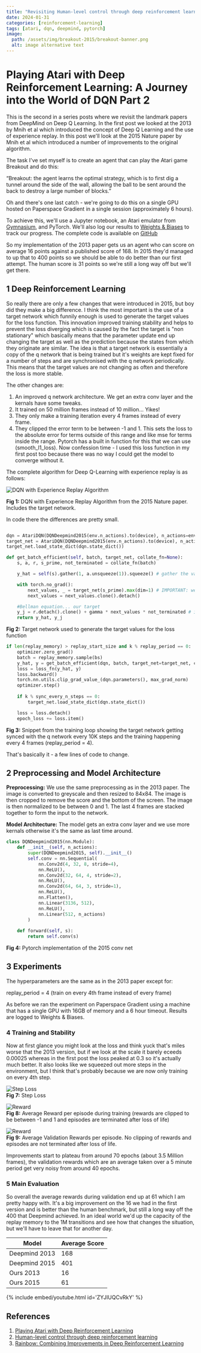 ```yaml
---
title: "Revisiting Human-level control through deep reinforcement learning"
date: 2024-01-31
categories: [reinforcement-learning]
tags: [atari, dqn, deepmind, pytorch]
image:
  path: /assets/img/breakout-2015/breakout-banner.png
  alt: image alternative text
---
```

# Playing Atari with Deep Reinforcement Learning: A Journey into the World of DQN Part 2

This is the second in a series posts where we revisit the landmark papers from DeepMind on Deep Q Learning. In the first post we looked at the 2013 by Mnih et al which introduced the concept of Deep Q Learning and the use of experience replay. In this post we'll look at the 2015 Nature paper by Mnih et al which introduced a number of improvements to the original algorithm. 

The task I've set myself is to create an agent that can play the Atari game Breakout and do this:

“Breakout: the agent learns the optimal strategy, which is to first dig a tunnel around the side of the wall, allowing the ball to be sent around the back to destroy a large number of blocks.”

Oh and there's one last catch - we're going to do this on a single GPU hosted on Paperspace Gradient in a single session (approximately 6 hours).

To achieve this, we'll use a Jupyter notebook, an Atari emulator from [Gymnasium](https://gymnasium.farama.org/), and PyTorch. We'll also log our results to [Weights & Biases](https://wandb.com) to track our progress. The complete code is available on [GitHub](https://github.com/garethmd/rl/blob/main/dqn/breakout-2015.ipynb)

So my implementation of the 2013 paper gets us an agent who can score on average 16 points against a published score of 168. In 2015 they'd managed to up that to 400 points so we should be able to do better than our first attempt. The human score is 31 points so we're still a long way off but we'll get there.



## 1 Deep Reinforcement Learning

So really there are only a few changes that were introduced in 2015, but boy did they make a big difference. I think the most important is the use of a target network which funnily enough is used to generate the target values for the loss function. This innovation improved training stability and helps to prevent the loss diverging which is caused by the fact the target is "non stationary" which basically means that the parameter update end up changing the target as well as the prediction because the states from which they originate are similar. The idea is that a target network is essentially a copy of the q network that is being trained but it's weights are kept fixed for a number of steps and are synchronised with the q network periodically. This means that the target values are not changing as often and therefore the loss is more stable.

The other changes are:
1. An improved q network architecture. We get an extra conv layer and the kernals have some tweaks.
2. It trained on 50 million frames instead of 10 million... Yikes!
3. They only make a training iteration every 4 frames instead of every frame.
4. They clipped the error term to be between -1 and 1. This sets the loss to the absolute error for terms outside of this range and like mse for terms inside the range. Pytorch has a built in function for this that we can use (smooth_l1_loss). Now confession time - I used this loss function in my first post too because there was no way I could get the model to converge without it.

The complete algorithm for Deep Q-Learning with experience replay is as follows:

![DQN with Experience Replay Algorithm](/assets/img/breakout-2015/algorithm.png)  

**Fig 1:**  DQN with Experience Replay Algorithm from the 2015 Nature paper. Includes the target network.

In code there the differences are pretty small.
    
```python

dqn = AtariDQN(DQNDeepmind2015(env.n_actions).to(device), n_actions=env.n_actions).to(device)
target_net = AtariDQN(DQNDeepmind2015(env.n_actions).to(device), n_actions=env.n_actions).to(device)
target_net.load_state_dict(dqn.state_dict())

def get_batch_efficient(self, batch, target_net, collate_fn=None):
    s, a, r, s_prime, not_terminated = collate_fn(batch)

    y_hat = self(s).gather(1, a.unsqueeze(1)).squeeze() # gather the values at the indices given by the actions a

    with torch.no_grad():
        next_values, _ = target_net(s_prime).max(dim=1) # IMPORTANT: we're using the target network here
        next_values = next_values.clone().detach()

    #Bellman equation... our target
    y_j = r.detach().clone() + gamma * next_values * not_terminated # if terminated then not_terminated is set to zero (y_j = r)
    return y_hat, y_j
```
**Fig 2:**  Target network used to generate the target values for the loss function

```python
if len(replay_memory) > replay_start_size and k % replay_period == 0:
    optimizer.zero_grad()
    batch = replay_memory.sample(bs)
    y_hat, y = get_batch_efficient(dqn, batch, target_net=target_net, collate_fn=atari_collate)
    loss = loss_fn(y_hat, y)
    loss.backward()
    torch.nn.utils.clip_grad_value_(dqn.parameters(), max_grad_norm)
    optimizer.step()
            
    if k % sync_every_n_steps == 0:
        target_net.load_state_dict(dqn.state_dict())

    loss = loss.detach()
    epoch_loss += loss.item()
```
**Fig 3:**  Snippet from the training loop showing the target network getting synced with the q network every 10K steps and the training happening every 4 frames (replay_period = 4).

That's basically it - a few lines of code to change.


## 2 Preprocessing and Model Architecture

**Preprocessing:**
We use the same preprocessing as in the 2013 paper. The image is converted to greyscale and then resized to 84x84. The image is then cropped to remove the score and the bottom of the screen. The image is then normalized to be between 0 and 1. The last 4 frames are stacked together to form the input to the network.

**Model Architecture:**
The model gets an extra conv layer and we use more kernals otherwise it's the same as last time around.

```python
class DQNDeepmind2015(nn.Module):
    def __init__(self, n_actions):
        super(DQNDeepmind2015, self).__init__()
        self.conv = nn.Sequential(
            nn.Conv2d(4, 32, 8, stride=4),
            nn.ReLU(),
            nn.Conv2d(32, 64, 4, stride=2),
            nn.ReLU(),
            nn.Conv2d(64, 64, 3, stride=1),
            nn.ReLU(),
            nn.Flatten(),
            nn.Linear(3136, 512),
            nn.ReLU(),
            nn.Linear(512, n_actions)
        )
        
    def forward(self, s):
        return self.conv(s) 
```
**Fig 4:**  Pytorch implementation of the 2015 conv net


## 3 Experiments

The hyperparameters are the same as in the 2013 paper except for:

replay_period = 4 (train on every 4th frame instead of every frame)

As before we ran the experiment on Paperspace Gradient using a machine that has a single GPU with 16GB of memory and a 6 hour timeout. Results are logged to Weights & Biases.


### 4 Training and Stability

Now at first glance you might look at the loss and think yuck that's miles worse that the 2013 version, but if we look at the scale it barely eceeds 0.00025 whereas in the first post the loss peaked at 0.3 so it's actually much better. It also looks like we squeezed out more steps in the environment, but I think that's probably because we are now only training on every 4th step. 

![Step Loss](/assets/img/breakout-2015/loss.png)  
**Fig 7:**  Step Loss

![Reward](/assets/img/breakout-2015/training_rewards.png)  
**Fig 8:**  Average Reward per episode during training (rewards are clipped to be between -1 and 1 and episodes are terminated after loss of life)

![Reward](/assets/img/breakout-2015/validation_rewards.png)  
**Fig 9:**  Average Validation Rewards per episode. No clipping of rewards and episodes are not terminated after loss of life.

Improvements start to plateau from around 70 epochs (about 3.5 Million frames), the validation rewards which are an average taken over a 5 minute period get very noisy from around 40 epochs.


### 5 Main Evaluation

So overall the average rewards during validation end up at 61 which I am pretty happy with. It's a big improvement on the 16 we had in the first version and is better than the human benchmark, but still a long way off the 400 that Deepmind achieved. In an ideal world we'd up the capacity of the replay memory to the 1M transitions and see how that changes the situation, but we'll have to leave that for another day.

| Model | Average Score |
| --- | --- | 
| Deepmind 2013 | 168 |
| Deepmind 2015 | 401 |
| Ours 2013 |  16 |
| Ours 2015 |  61 |


{% include embed/youtube.html id='ZYJIUQCvRkY' %}




## References  
1. [Playing Atari with Deep Reinforcement Learning](https://arxiv.org/abs/1312.5602)
2. [Human-level control through deep reinforcement learning](https://www.nature.com/articles/nature14236)
3. [Rainbow: Combining Improvements in Deep Reinforcement Learning](https://arxiv.org/abs/1710.02298)
